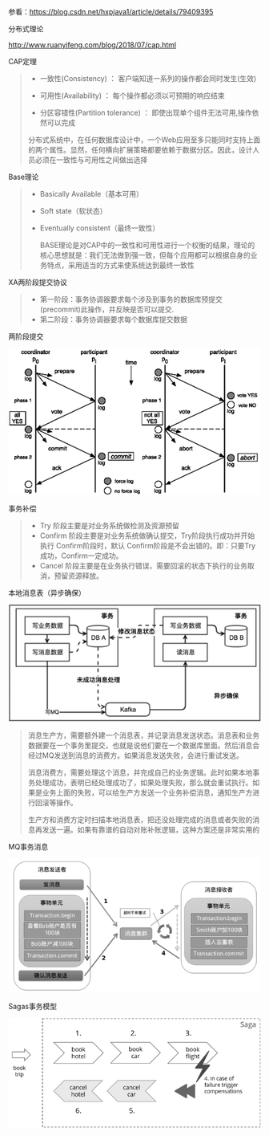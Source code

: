 参看：<https://blog.csdn.net/hxpjava1/article/details/79409395>

分布式理论

<http://www.ruanyifeng.com/blog/2018/07/cap.html>

CAP定理

>- 一致性(Consistency) ： 客户端知道一系列的操作都会同时发生(生效)
>
>- 可用性(Availability) ： 每个操作都必须以可预期的响应结束
>
>- 分区容错性(Partition tolerance) ： 即使出现单个组件无法可用,操作依然可以完成
>
>  分布式系统中，在任何数据库设计中，一个Web应用至多只能同时支持上面的两个属性。显然，任何横向扩展策略都要依赖于数据分区。因此，设计人员必须在一致性与可用性之间做出选择



Base理论

> - Basically Available（基本可用）
>
> - Soft state（软状态）
>
> - Eventually consistent（最终一致性）
>
>   BASE理论是对CAP中的一致性和可用性进行一个权衡的结果，理论的核心思想就是：我们无法做到强一致，但每个应用都可以根据自身的业务特点，采用适当的方式来使系统达到最终一致性

XA两阶段提交协议

> - 第一阶段：事务协调器要求每个涉及到事务的数据库预提交(precommit)此操作，并反映是否可以提交.
> - 第二阶段：事务协调器要求每个数据库提交数据

两阶段提交

![img](image\250417-20171016132145537-970496141.png)

事务补偿

> - Try 阶段主要是对业务系统做检测及资源预留
> - Confirm 阶段主要是对业务系统做确认提交，Try阶段执行成功并开始执行 Confirm阶段时，默认 Confirm阶段是不会出错的。即：只要Try成功，Confirm一定成功。
> - Cancel 阶段主要是在业务执行错误，需要回滚的状态下执行的业务取消，预留资源释放。

本地消息表（异步确保）

![img](image\250417-20171016141237443-2074834323.png)

> 消息生产方，需要额外建一个消息表，并记录消息发送状态。消息表和业务数据要在一个事务里提交，也就是说他们要在一个数据库里面。然后消息会经过MQ发送到消息的消费方。如果消息发送失败，会进行重试发送。
>
> 消息消费方，需要处理这个消息，并完成自己的业务逻辑。此时如果本地事务处理成功，表明已经处理成功了，如果处理失败，那么就会重试执行。如果是业务上面的失败，可以给生产方发送一个业务补偿消息，通知生产方进行回滚等操作。
>
> 生产方和消费方定时扫描本地消息表，把还没处理完成的消息或者失败的消息再发送一遍。如果有靠谱的自动对账补账逻辑，这种方案还是非常实用的

MQ事务消息

![img](image\250417-20171016203840240-13953078.png)

Sagas事务模型

![img](image\250417-20171016220040115-805407978.png)